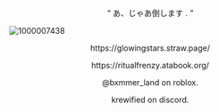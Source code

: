 <p align="center">
“ あ、じゃあ倒します . ”
</p>

![1000007438](https://github.com/user-attachments/assets/e5b76e82-670a-4e8e-bfae-e388bf2d51c6)





<p align="center">
https://glowingstars.straw.page/
</p>
<p align="center">
https://ritualfrenzy.atabook.org/
</p>

<p align="center">
@bxmmer_land on roblox.
</p>
<p align="center">
krewified on discord.
</p>


